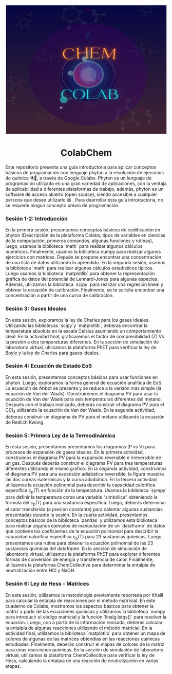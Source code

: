 <div align="center"><img src='https://github.com/wavallejol/ColabChem/blob/main/Images/figure1.png' width = "500" height = "400" /> </a></div> 
<div align="center"> <H1><b>ColabChem</b> </div> 
Este repositorio presenta una guía introductoria para aplicar conceptos básicos de programación con lenguaje phyton  a la resolución de ejercicios de química ⚗🧪, a través de Google Colabs. Phyton es un lenguaje de programación utilizado en una gran variedad de aplicaciones, con la ventaja de aplicabilidad a diferentes plataformas de trabajo, además, phyton es un software de acceso abierto (open source), siendo accesible a cualquier persona que desee utilizarlo 😆 .  Para dearrollar esta guía introductoria, no se requerie ningún concepto previo de programación. 
<div <p><H3><b>Sesión 1-2: Introducción</b></div> 
  En la primera sesión, presentamos conceptos básicos de codificación en phyton (Descripción de la plataforma Colabs, tipos de variables en ciencias de la computación, primeros comandos, algunas funciones y rutinas), luego, usamos la biblioteca `math` para realizar algunos cálculos numéricos. Finalmente, usamos la biblioteca numpy para realizar algunos ejercicios con matrices. Depués se propone encontrar una concentración de una lista de datos utilizando lo aprendido. En la segunda sesión, usamos la biblioteca `math` para realizar algunos cálculos estadísticos típicos. Luego usamos la biblioteca `matplotlib` para obtener la representación gráfica de datos del potencial de Lennard-Jones para algunas especies. Además, utilizamos la biblioteca `scipy` para realizar una regresión lineal y obtener la ecuación de calibración. Finalmente, se te solicita encontrar una concentración a partir de una curva de calibración.
<div <p><H3><b>Sesión 3: Gases Ideales</b></div> 
  En esta sesión, exploramos la ley de Charles para los gases ideales. Utilizando las bibliotecas `scipy`y `matplotlib`, deberas encontrar la temperatura absoluta en la escala Celsius asumiendo un comportamiento ideal. En la actividad final, graficaremos el factor de compresibilidad (Z) Vs la presión a dos temperaturas diferentes. En la sección de simulación de laboratorio virtual, utilizamos la plataforma PhET para verificar la ley de Boyle y la ley de Charles para gases ideales.
  <div <p><H3><b>Sesión 4: Ecuación de Estado EoS</b></div> 
  En esta sesión, presentamos conceptos básicos para usar funciones en phyton. Luego, exploramos la forma general de ecuación analítica de EoS. La ecuación de Abbot se presenta y se reduce a la versión más simple (la ecuación de Van der Waals). Construiremos el diagrama PV para usar la ecuación de Van der Waals para seis temperaturas diferentes del metano. Después con el trabajo realizado, deberás construir el diagrama PV para el CCl<sub>4</sub> utilizando la ecuación de Van der Waals. En la segunda actividad, deberas construir un diagrama de PV para el metano utilizando la ecuación de Redlich Kwong.
<div <p><H3><b>Sesión 5: Primera Ley de la Termodinámica</b></div> 
  En esta sesión, presentamos presentamos los diagramas (P vs V) para procesos de expansión de gases ideales. En la primera actividad, construimos el diagrama PV para la expansión reversible e irreversible de un gas. Después deberás construir el diagrama PV para tres temperaturas diferentes utilizando el mismo grafico. En la segunda actividad, construimos el diagrama PV para una expansión adiabática reversible, la figura muestra las dos curvas isotermicas y la curva adiabática. En la tercera actividad utilizamos la ecuación polinomial para describir la capacidad calorífica específica  c<sub>p</sub>(T) en función de la temperatura. Usamos la biblioteca `sympy` para definir la temperatura como una variable “simbólica” obteniendo la formula del c<sub>p</sub>(T) para una sustancia específica. Luego, deberás determinar el calor transferido (a presión constante) para calentar algunas sustancias presentadas durante la sesión. En la cuarta actividad, presentamos conceptos básicos de la biblioteca `pandas` y utilizamos esta biblioteca para realizar algunos ejemplos de manipulación de un `dataframe` de datos que contiene los coeficientes de la ecuación polinomial para describir la capacidad calorífica específica c<sub>p</sub>(T) para 23 sustancias químicas. Luego, presentamos una rutina para obtener la ecuación polinomial de las 23 sustancias químicas del dataframe. En la sección de simulación de laboratorio virtual, utilizamos la plataforma PhET para explorar diferentes formas de conversión de energía y transferencia de calor. Finalmente, utilizamos la plataforma ChemCollective para determinar la entalpía de neutralización entre HCl y NaOH.
<div <p><H3><b>Sesión 6: Ley de Hess - Matrices</b></div> 
  En esta sesión, utilizamos la metodología previamente reportada por Khalil para calcular la entalpía de reacciones por el método matricial. En este cuaderno de Colabs, mostramos los aspectos básicos para obtener la matriz a partir de las ecuaciones químicas y utilizamos la biblioteca `numpy` para introducir el código matricial y la función `linalg.lstqs()` para resolver la ecuación. Luego, con a partir de la información revisada, deberás calcular la entalpía de algunas reacciones utilizando el método matricial. En la actividad final, utilizamos la biblioteca `matplotlib` para obtener un mapa de colores de algunas de las matrices obtendias en las reacciones químicas estudiadas. Finalmente, deberás construir el mapas de colores de la matriz para unas reacciones químicas. En la sección de simulación de laboratorio virtual, utilizamos la plataforma ChemCollective para verificar la ley de Hess, calculando la entalpía de una reacción de neutralización en varias etapas.
